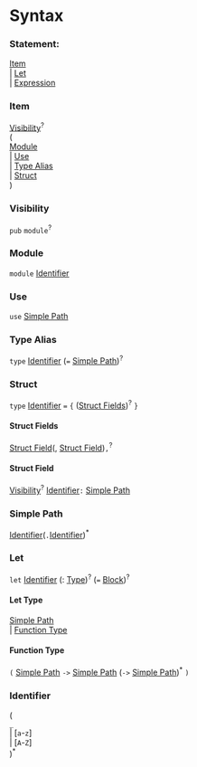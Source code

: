 # Syntax


### Statement:

 [Item](#item)  
| [Let](#let)  
| [Expression](#expression)  
    

### Item

[Visibility](#visibility)<sup>?</sup>  
(  
    [Module](#module)  
    | [Use](#use)    
    | [Type Alias](#type-alias)  
    | [Struct](#struct)  
)

### Visibility

`pub` `module`<sup>?</sup>

### Module

`module` [Identifier](#identifier)

### Use

`use` [Simple Path](#simple-path)

### Type Alias

`type` [Identifier](#identifier) (`=` [Simple Path](#simple-path))<sup>?</sup>

### Struct

`type` [Identifier](#identifier) `=` `{` ([Struct Fields](#struct-fields))<sup>?</sup> `}`

#### Struct Fields

[Struct Field](#struct-field)(, [Struct Field](#struct-field))`,`<sup>?</sup>

#### Struct Field

[Visibility](#visibility)<sup>?</sup>  [Identifier](#identifier)`:` [Simple Path](#simple-path) 

### Simple Path

[Identifier](#identifier)(`.`[Identifier](#identifier))<sup>*</sup>

### Let

`let` [Identifier](#identifier) (: [Type](#let-type))<sup>?</sup> (`=` [Block](#block))<sup>?</sup>

#### Let Type

[Simple Path](#simple-path)  
| [Function Type](#function-type)

#### Function Type

`(` [Simple Path](#simple-path) `->` [Simple Path](#simple-path) (`->` [Simple Path](#simple-path))<sup>*</sup> `)`

### Identifier

(  
    `_`  
    | [`a`-`z`]  
    | [`A`-`Z`]  
)<sup>*</sup>